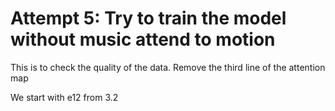 
# Attempt 5: Try to train the model without music attend to motion

This is to check the quality of the data. Remove the third line of the attention map

We start with e12 from 3.2